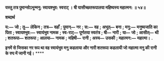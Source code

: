 **यस्तु तत्र पुमान्सोऽभून्मनु: स्वायश्भुव: स्वराट् ।** **षी यासीच्छतरूपालया महिष्यस्य महात्मन: ॥ ५४॥** 

**शब्दार्थ** 

**य:—** **जो** **; तु—** **लेकिन** **; तत्र—** **वहाँ** **; पुमान्—** **नर** **; स:—** **वह** **; अभूत्—** **बना** **; मनु:—** **मनुष्यजाति का पिता** **; स्वायश्भुव:—** **स्वायंभुव नामक** **; स्व-राट्—** **पूर्णतया स्वतंत्र** **; षी—** **नारी** **; या—** **जो** **; आसीत्—** **थी** **; शतरूपा—** **शतरूपा** **; आलया—** **नामक** **;** **महिषी—** **रानी** **; अस्य—** **उसकी** **; महात्मन:—** **महात्मा।** **.** 

**इनमें से जिसका नर रूप था वह स्वायंभुव मनु कहलाया और नारी शतरूपा कहलायी जो** **महात्मा मनु की रानी के रुप में जानी गई।** **** 